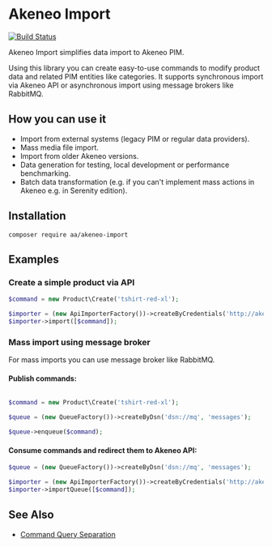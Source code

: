 # Akeneo Import

[![Build Status](https://travis-ci.org/a-ast/akeneo-import.svg?branch=master)](https://travis-ci.org/a-ast/akeneo-import)

Akeneo Import simplifies data import to Akeneo PIM.

Using this library you can create easy-to-use commands to modify product data and related PIM entities
like categories.
It supports synchronous import via Akeneo API or asynchronous import 
using message brokers like RabbitMQ.


## How you can use it

* Import from external systems (legacy PIM or regular data providers). 
* Mass media file import. 
* Import from older Akeneo versions.
* Data generation for testing, local development or performance benchmarking.
* Batch data transformation (e.g. if you can't implement mass actions in Akeneo e.g. in Serenity edition).


## Installation
```
composer require aa/akeneo-import
```

## Examples

### Create a simple product via API
 
```php
$command = new Product\Create('tshirt-red-xl');

$importer = (new ApiImporterFactory())->createByCredentials('http://akeneo', 'client_id', 'secret', 'user', 'pass');
$importer->import([$command]);

``` 

### Mass import using message broker 

For mass imports you can use message broker like RabbitMQ.

#### Publish commands:

```php

$command = new Product\Create('tshirt-red-xl');

$queue = (new QueueFactory())->createByDsn('dsn://mq', 'messages');

$queue->enqueue($command);

``` 

#### Consume commands and redirect them to Akeneo API:

```php
$queue = (new QueueFactory())->createByDsn('dsn://mq', 'messages');

$importer = (new ApiImporterFactory())->createByCredentials('http://akeneo', 'client_id', 'secret', 'user', 'pass');
$importer->importQueue([$command]);

```  


## See Also

* [Command Query Separation](https://martinfowler.com/bliki/CommandQuerySeparation.html)

